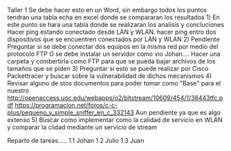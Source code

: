 Taller 1
Se debe hacer esto en un Word, sin embargo todos los puntos tendran una tabla echa en excel donde se compararan los resultados
	1) En este punto se hara una tabla donde se realizaran los analisis y concluciones
	   Hacer ping estando conectado desde LAN y WLAN.
	   hacer ping entro dos dispositivos que se encuentren conectados por LAN y WLAN
	2) Pendiente Preguntar si se debe conectar dos equipos en la misma red por medio del protocolo FTP
	   O se debe instalar un servidor como vio Johan....
	   Hacer una carpeta y combertirla como FTP para que se pueda bajar archivos de los tamaños que se piden
	3) Preguntar si esto se puede realizar por Cisco Packettracer y buscar sobre la vulnerabilidad de dichos mecanismos
	4) Revisar alguno de stos documentos para poder tomar como "Base" para el nuestro
	  	http://openaccess.uoc.edu/webapps/o2/bitstream/10609/454/1/38443tfc.pdf
		https://programacion.net/foros/c-c-plus/pequeno_y_simple_sniffer_en_c_332143
	   Aun pendiente ya que es algo extenso
	5) Buscar como implementar como la calidad de servicio en WLAN y comparar la clidad mediante un servicio de stream

Reparto de tareas.....
	1.1 Johan 1.2 Julio 1.3 Juan